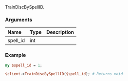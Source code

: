 TrainDiscBySpellID.
### Arguments
**Name**|**Type**|**Description**
:---|:---|:---
spell_id|int|

### Example

```perl
my $spell_id = 1;

$client->TrainDiscBySpellID($spell_id); # Returns void
```